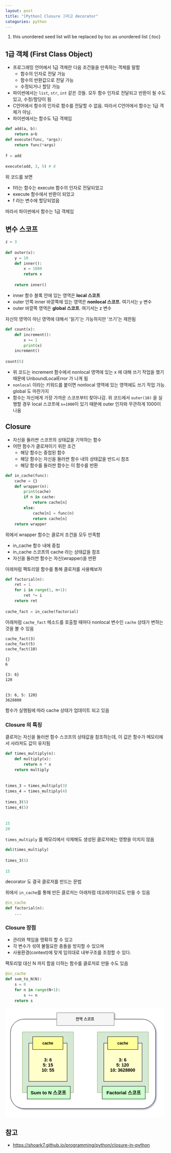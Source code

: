 ```yaml
---
layout: post
title: "[Python] Closure 그리고 decorator"
categories: python
---
```


1. this unordered seed list will be replaced by toc as unordered list
{:toc}

## 1급 객체 (First Class Object)

- 프로그래밍 언어에서 1급 객체란 다음 조건들을 만족하는 객체를 말함
	- 함수의 인자로 전달 가능
	- 함수의 반환값으로 전달 가능
	- 수정되거나 할당 가능
- 파이썬에서는 `list`, `str`, `int` 같은 것들. 모두 함수 인자로 전달되고 반환이 될 수도 있고, 수정/할당이 됨
- C언어에서 함수의 인자로 함수를 전달할 수 없음. 따라서 C언어에서 함수는 1급 객체가 아님.
- 파이썬에서는 함수도 1급 객체임

```python
def add(a, b):
	return a+b
def execute(func, *args):
	return func(*args)

f = add

execute(add, 3, 5) # 8
```

위 코드를 보면
- f라는 함수는 execute 함수의 인자로 전달되었고
- execute 함수에서 반환이 되었고
- f 라는 변수에 할당되었음

따라서 파이썬에서 함수는 1급 객체임

## 변수 스코프

```python
z = 3

def outer(x):
	y = 10
	def inner():
		x = 1000
		return x

	return inner()
```

- inner 함수 블록 안에 있는 영역은 **local 스코프**
- outer 안쪽 inner 바깥쪽에 있는 영역은 **nonlocal 스코프**. 여기서는 y 변수
- outer 바깥쪽 영역은 **global 스코프**. 여기서는 z 변수

자신의 영역이 아닌 영역에 대해서 '읽기'는 가능하지만 '쓰기'는 제한됨

```python
def count(x):
	def increment():
		x += 1
		print(x)
	increment()

count(5)
```

- 위 코드는 increment 함수에서 nonlocal 영역에 있는 x 에 대해 쓰기 작업을 했기 때문에 UnboundLocalError 가 나게 됨
- `nonlocal` 이라는 키워드를 붙이면 nonlocal 영역에 있는 영역에도 쓰기 작업 가능. global 도 마찬가지
- 함수는 자신에게 가장 가까운 스코프부터 찾아나감. 위 코드에서 `outer(10)` 을 실행할 경우 local 스코프에 `x=1000`이 있기 때문에 outer 인자와 무관하게 1000이 나옴

## Closure

- 자신을 둘러싼 스코프의 상태값을 기억하는 함수
- 어떤 함수가 클로져이기 위한 조건
	- 해당 함수는 중첩된 함수
	- 해당 함수는 자신을 둘러싼 함수 내의 상태값을 반드시 참조
	- 해당 함수를 둘러싼 함수는 이 함수를 반환

```python
def in_cache(func):
	cache = {}
	def wrapper(n):
		print(cache)
		if n in cache:
			return cache[n]
		else:
			cache[n] = func(n)
			return cache[n]
	return wrapper
```

위에서 wrapper 함수는 클로저 조건을 모두 만족함

- in_cache 함수 내에 중첩
- in_cache 스코프의 cache 라는 상태값을 참조
- 자신을 둘러싼 함수는 자신(wrapper)을 반환

아래처럼 팩토리얼 함수를 통해 클로저를 사용해보자

```python
def factorial(n):
	ret = 1
	for i in range(1, n+1):
		ret *= i
	return ret

cache_fact = in_cache(factorial)
```

아래처럼 `cache_fact` 메소드를 호출할 때마다 nonlocal 변수인 `cache` 상태가 변하는 것을 볼 수 있음

```
cache_fact(3)
cache_fact(5)
cache_fact(10)

{}
6

{3: 6}
120


{3: 6, 5: 120}
3628800
```

함수가 실행됨에 따라 cache 상태가 업데이트 되고 있음

### Closure 의 특징

클로저는 자신을 둘러싼 함수 스코프의 상태값을 참조하는데, 이 값은 함수가 메모리에서 사라져도 값이 유지됨

```python
def times_multiply(n):
    def multiply(x):
        return n * x
    return multiply


times_3 = times_multiply(3)
times_4 = times_multiply(4)

times_3(5)
times_4(5)


15
20
```

`times_multiply` 를 메모리에서 삭제해도 생성된 클로저에는 영향을 미치지 않음

```python
del(times_multiply)

times_3(5)

15
```

decorator 도 결국 클로저를 만드는 문법

위에서 `in_cache`를 통해 만든 클로저는 아래처럼 데코레이터로도 만들 수 있음

```python
@in_cache
def factorial(n):
    ...
```

### Closure 장점

- 관리와 책임을 명확히 할 수 있고
- 각 변수가 섞여 불필요한 충돌을 방지할 수 있으며
- 사용환경(context)에 맞게 임의대로 내부구조를 조정할 수 있다.

팩토리얼 대신 N 까지 합을 더하는 함수를 클로저로 만들 수도 있음

```python
@in_cache
def sum_to_N(N):
    s = 0
    for n in range(N+1):
        s += n
    return s
```

![k8s-archi](/assets/img/closure.png)

## 참고

- <https://shoark7.github.io/programming/python/closure-in-python>
